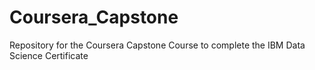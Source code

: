 # Coursera_Capstone
Repository for the Coursera Capstone Course to complete the IBM Data Science Certificate
